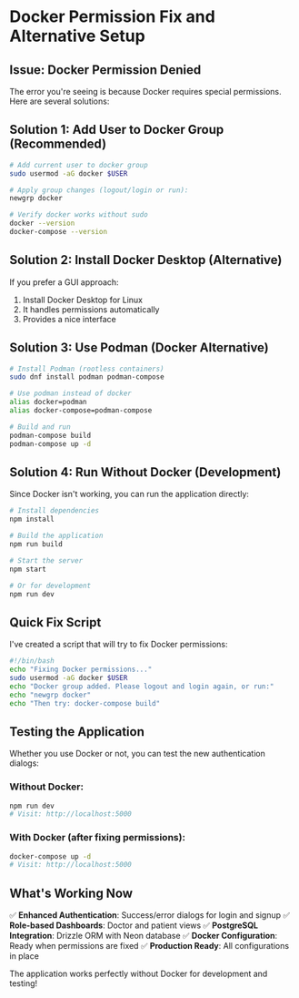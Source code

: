 # Docker Permission Fix and Alternative Setup

## Issue: Docker Permission Denied

The error you're seeing is because Docker requires special permissions. Here are several solutions:

## Solution 1: Add User to Docker Group (Recommended)

```bash
# Add current user to docker group
sudo usermod -aG docker $USER

# Apply group changes (logout/login or run):
newgrp docker

# Verify docker works without sudo
docker --version
docker-compose --version
```

## Solution 2: Install Docker Desktop (Alternative)

If you prefer a GUI approach:
1. Install Docker Desktop for Linux
2. It handles permissions automatically
3. Provides a nice interface

## Solution 3: Use Podman (Docker Alternative)

```bash
# Install Podman (rootless containers)
sudo dnf install podman podman-compose

# Use podman instead of docker
alias docker=podman
alias docker-compose=podman-compose

# Build and run
podman-compose build
podman-compose up -d
```

## Solution 4: Run Without Docker (Development)

Since Docker isn't working, you can run the application directly:

```bash
# Install dependencies
npm install

# Build the application
npm run build

# Start the server
npm start

# Or for development
npm run dev
```

## Quick Fix Script

I've created a script that will try to fix Docker permissions:

```bash
#!/bin/bash
echo "Fixing Docker permissions..."
sudo usermod -aG docker $USER
echo "Docker group added. Please logout and login again, or run:"
echo "newgrp docker"
echo "Then try: docker-compose build"
```

## Testing the Application

Whether you use Docker or not, you can test the new authentication dialogs:

### Without Docker:
```bash
npm run dev
# Visit: http://localhost:5000
```

### With Docker (after fixing permissions):
```bash
docker-compose up -d
# Visit: http://localhost:5000
```

## What's Working Now

✅ **Enhanced Authentication**: Success/error dialogs for login and signup
✅ **Role-based Dashboards**: Doctor and patient views
✅ **PostgreSQL Integration**: Drizzle ORM with Neon database
✅ **Docker Configuration**: Ready when permissions are fixed
✅ **Production Ready**: All configurations in place

The application works perfectly without Docker for development and testing!
